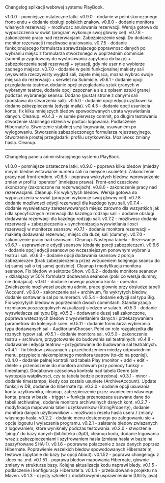 Changelog aplikacji webowej systemu PlayBook.

v1.0.0 - pomniejsze ostateczne latki.
v0.9.0 - dodanie w pelni skonczonego front-endu + dodanie obslugi polskich znakow. 
v0.8.0 - dodanie monitora wlasnych rezerwacji + mozliwosc anulowania rezerwacji. Wersja gotowa do wypuszczenia w swiat (program wykonuje swoj glowny cel).
v0.7.8 - zakonczenie pracy nad rezerwacjami. Zabezpieczenie sesji. Do dodania: monitor rezerwacji i mozliwosc anulowania.
v0.7.5 - dodanie funkcjonujacego formularza sprawdzajacego poprawnosc danych po wybraniu miejsc z formularza stworzonego w poprzednim commicie (submit przygotowany do wystosowania zapytania do bazy) + zabezpieczenia sesji rezerwacji + sytuacji, gdy nie user nie wybierze zadnego miejsca.
v0.7.0 - dodanie w pelni funkcjonalnej makiety sali (wyswietla rzeczywisty wyglad sali, zajete miejsca, mozna wybrac swoje miejsca do rezerwacji) + serwlet na Submicie.
v0.6.1 - dodanie opcji przegladania teatrow, dodanie opcji przegladania sztuk granych w wybranym teatrze, dodanie opcji zapoznania sie z opisem sztuki granej podczas wybranego seansu. Dodano (pusta) strone z danymi sali (podstawa do stworzenia sali).
v0.5.0 - dodanie opcji edycji uzytkownika, dodano zabezpieczenia (edycja maila). 
v0.4.5 - dodanie opcji usuniecia konta, fix kilku mniejszych bledow spowodowanych utrata wyswietlania danych. Cleanup. 
v0.4.3 - w sumie pierwszy commit, po dlugim testowaniu stworzenie stabilnego rdzenia w postaci logowania. Podlaczenie Hibernate'a. Stworzenie stabilnej sesji logowania, usuwaniem po wylogowaniu. Stworzenie zabezpieczonego formularza rejestracyjnego. Stworzenie prostej przegladarki profilu uzytkownika. Mozliwosc zmiany hasla. Cleanup.

----------------------------------------------------

Changelog panelu administracyjnego systemu PlayBook.

v1.0.0 - pomniejsze ostateczne latki.
v0.9.0 - poprawa kilku bledow (miedzy innymi bledne wstawianie numeru sali na miejsce usunietej). Zakonczenie pracy nad front-endem.
v0.8.5 - poprawa wykrytych bledow, wprowadzenie zmian w profilu 'operator' (mniejsze prawa). Front-end czesciowo skonczony (zakonczone na rezerwacjach).
v0.8.0 - zakonczenie pracy nad rezerwacjami. Cleanup. Fix wykrytych bledow. Wersja gotowa do wypuszczenia w swiat (program wykonuje swoj glowny cel).
v0.7.8 - dodanie mozliwosci edycji rezerwacji dla kazdego typu sali.
v0.7.4 - dodanie wyswietlaczy zarezerwowanych miejsc zarowno dla wszystkich jak i dla specyficznych rezerwacji dla kazdego rodzaju sali + dodanie obslugi dodawania rezerwacji dla kazdego rodzaju sali.
v0.7.2 - mozliwosc dodania rezerwacji + zabezpieczenia + synchronizacja wyswietlania ilosci rezerwacji w monitorze seansow. 
v0.7.1 - dodanie monitora rezerwacji + makietę dodawania rezerwacji miejsc dla duzej sali (dummy).
v0.7.0 - zakonczenie pracy nad seansami. Cleanup. Nastepna tabela - Rezerwacje.
v0.6.7 - usprawnienie edycji seansow (dodanie porcji zabezpieczen).
v0.6.6 - dodanie opcji edycji seansow po wczesniejszym ponownym wybraniu teatru i sali. 
v0.6.3 - dodanie opcji dodawania seansow z porcja zabezpieczen (brak zabezpieczenia przez wrzuceniem kolejnego seansu do tej samej sali o tej samej godzinie). Cleanup i modyfikacja monitora seansow. Fix bledow w sektorze Show.
v0.6.2 - dodanie monitora seansow + dzialajacy w 50% formularz dodawania seansow (poki co wersja dummy, nie dodajaca).
v0.6.1 - dodanie nowego poziomu konta - operator. Zwiekszenie mozliwosci poziomu admin, prace glownie przy obsludze tabeli 'Account'.
v0.6.0 - zakonczenie sal + archiwum, fix wykrytych bledow, dodanie sortowania sal po numerach.
v0.5.4 - dodanie edycji sal typu Big. Fix wykrytych bledow w poprzednich dwoch commitach. Standaryzacja rozmiarow poszczegolnych wizualizacji siedzen w salach.
v0.5.3 - dodanie wyswietlacza sal typu Big.
v0.5.2 - dodawanie duzej sali zakonczone, poprawa wstecznych bledow z wyswietlaniem danych i przekazywaniem parametrow do kolejnych scen.
v0.5.11 - dodanie formularza wybierania typu dodawanych sal - AuditoriumChooser. Pelni on role rozgaleznika dla roznych typow sal.
v0.5.1 - dodanie monitora sal.
v0.5.0 - zakonczenie teatru + archiwum, przygotowanie do budowania sal teatralnych.
v0.4.8 - dodawanie i edycja teatrow - przygotowanie do budowania sal teatralnych.
v0.4.1 - fix bledow zwiazanych z przechodzeniem miedzy odpowiednimi menu, przypiecie niekompletnego monitora teatrow (to-do na pozniej).  
v0.4.0 - dodanie pelnej kontroli nad tabela Play (monitor + add + edit + delete + przenoszenie do monitora archiwum przy pomocy funkcji + timestamp). Dodatkowo czesciowa kontrola nad tabela Genre (ale wystepuja watpliwosci, czy ta tabela bedzie potrzebna).
v0.3.1 - minor - dodanie timestampa, kiedy cos zostalo usuniete (ArchiveAccount). Update funkcji w DB, dodanie do hibernate itp.
v0.3.0 - dodanie opcji usuwania konta uzytkownika, cleanup, zabezpieczenie przez usunieciem wlasnego konta, praca w bazie - trigger + funkcja przenoszaca usuwane dane do tabeli archiwalnej, dodanie monitora archiwalnych danych kont. 
v0.2.7 - modyfikacja mapowania tabeli uzytkownikow (StringProperty), dodanie monitora danych uzytkownikow + mozliwosc resetu hasla usera / zmiany wlasnego hasla. 
v0.2.2 - dodanie menu dostepnego po zalogowaniu sie + opcje logoutu i wylaczenia programu.
v0.2.1 - zalatanie bledow zwiazanych z logowaniem, ktore wyniknely podczas testowania.
v0.2.0 - stworzenie 'pingu' do bazy danych (biblioteka c3p0), cleanup kodu, dodanie logowania wraz z zabezpieczeniami i szyfrowaniem hasla (zmiana hasla w bazie na zaszyfrowane SHA-1).
v0.1.6 - poprawne polaczenie z baza danych poprzez Hibernate. Poprawienie wszelkich bledow spowodowanych Hibernate'm, testowe zapytanie do bazy (w opcji About).
v0.1.52 - poprawa changelogu z .docx na .md.
v0.1.51 - poprawa bledow mapowania Hibernate, glownie zmiany w strukturze bazy. Kolejna aktualizacja kodu naprawi bledy.
v0.1.5 - podlaczenie i konfiguracja Hibernate'a.
v0.1.4 - przebudowanie projektu na Maven.
v0.1.3 - czysty szkielet z dodatkowymi usprawnieniami (Utility.java).

